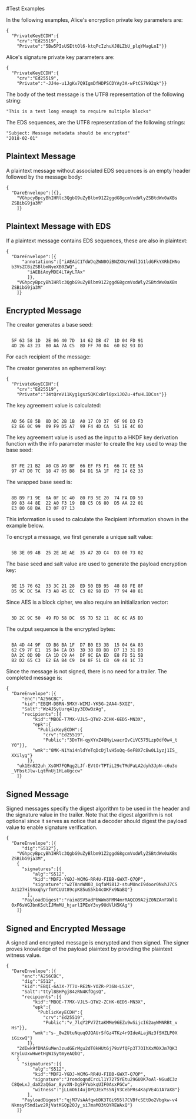 
#Test Examples

In the following examples, Alice's encryption private key parameters are:

~~~~
{
  "PrivateKeyECDH":{
    "crv":"Ed25519",
    "Private":"5Bw5PIsUSEttOl6-ktqPcIzhuXJ8LZbU_plqYMagLoI"}}
~~~~

 Alice's signature private key parameters are:

~~~~
{
  "PrivateKeyECDH":{
    "crv":"Ed25519",
    "Private":"-JJ4e-u1JgKv7Q9IgmDfHDPSCDYAy3A-wFtCS7N92qk"}}
~~~~

The body of the test message is the UTF8 representation of the following string:

~~~~
"This is a test long enough to require multiple blocks"
~~~~

The EDS sequences, are the UTF8 representation of the following strings:

~~~~
"Subject: Message metadata should be encrypted"
"2018-02-01"
~~~~

## Plaintext Message

A plaintext message without associated EDS sequences is an empty header
followed by the message body:

~~~~
{
  "DareEnvelope":[{},
    "VGhpcyBpcyBhIHRlc3QgbG9uZyBlbm91Z2ggdG8gcmVxdWlyZSBtdWx0aXBs
  ZSBibG9ja3M"
    ]}
~~~~

## Plaintext Message with EDS

If a plaintext message contains EDS sequences, these are also in plaintext:

~~~~
{
  "DareEnvelope":[{
      "annotations":["iAEAiC1TdWJqZWN0OiBNZXNzYWdlIG1ldGFkYXRhIHNo
  b3VsZCBiZSBlbmNyeXB0ZWQ",
        "iAEBiAoyMDE4LTAyLTAx"
        ]},
    "VGhpcyBpcyBhIHRlc3QgbG9uZyBlbm91Z2ggdG8gcmVxdWlyZSBtdWx0aXBs
  ZSBibG9ja3M"
    ]}
~~~~

## Encrypted Message

The creator generates a base seed:

~~~~

  5F 63 58 1D  2E 06 40 7D  14 62 DB 47  1D 04 FD 91
  4D 26 43 23  B0 AA 7A C5  8D FF 70 04  60 B2 93 DD
~~~~

For each recipient of the message:

The creator generates an ephemeral key:

~~~~
{
  "PrivateKeyECDH":{
    "crv":"Ed25519",
    "Private":"34tQreV11Kyg1gsz5QKCxBrl0px1JOZu-4fuHLIDCss"}}
~~~~

The key agreement value is calculated:

~~~~

  AD 56 E8 5B  8D DC 2B 1B  A0 17 C0 37  0F 96 D3 F3
  E2 E6 0C 99  09 F9 D5 A7  99 F4 4D CA  51 1E 4C 0D
~~~~

The key agreement value is used as the input to a HKDF key
derivation function with the info parameter 
master to create the key used to wrap the base seed:

~~~~

  B7 FE 21 B2  A0 CB A9 BF  66 EF F5 F1  66 7C EE 5A
  97 47 D0 7C  18 47 05 B8  B4 D1 5A 1F  F2 14 62 33
~~~~

The wrapped base seed is:

~~~~

  8B B9 F1 9E  0A 0F 1C 40  80 FB 5E 20  74 FA DD 59
  89 83 44 8E  22 A0 F3 19  BB C5 C6 80  D5 AA 22 01
  E3 80 68 BA  E3 0F 07 13
~~~~

This information is used to calculate the Recipient information
shown in the example below.

To encrypt a message, we first generate a unique salt value:


~~~~

  5B 3E 09 4B  25 2E AE AE  35 A7 2D C4  D3 00 73 02
~~~~

The base seed and salt value are used to generate the payload encryption
key:

~~~~

  9E 15 76 62  33 3C 21 28  ED 50 EB 95  48 89 FE 8F
  D5 9C DC 5A  F3 A8 45 EC  C3 02 98 ED  77 94 40 81
~~~~

Since AES is a block cipher, we also require an initializarion vector:

~~~~

  3D 2C 9C 50  49 FD 58 DC  95 7D 52 11  8C 6C A5 DD
~~~~

The output sequence is the encrypted bytes:

~~~~

  BA 4D 44 9F  CD B6 BA 1F  D7 B0 E3 3B  15 04 6A 83
  62 C9 7F E1  15 B4 EA D3  3D 38 8B DB  D7 13 31 D3
  DA 2C 0D 9D  CA 1D C9 A4  DF 9C EA ED  E8 FD 51 5B
  B2 D2 65 C3  E2 EA B4 C9  D4 8F 51 CB  69 48 1C 73
~~~~

Since the message is not signed, there is no need for a trailer.
The completed message is:

~~~~
{
  "DareEnvelope":[{
      "enc":"A256CBC",
      "kid":"EBQM-DBRN-5MXY-WIMJ-YK5G-2AA4-5XGZ",
      "Salt":"Wz4JSyUurq41py3E0wBzAg",
      "recipients":[{
          "kid":"MBOE-T7MX-VJL5-QTW2-ZCHK-6ED5-MN3X",
          "epk":{
            "PublicKeyECDH":{
              "crv":"Ed25519",
              "Public":"3DnTH-qyXYxZ4QNyLwacrIvCiVC575Lzp0df0w4_t
  Y0"}},
          "wmk":"8MK-N1Yai4nldYeTqDcDjlvH5sQq-6eF8X7cBw0L1yzj1IS_
  XXilyg"}
        ]},
    "uk1En822uh_XsOM7FQRqg2LJf-EVtOrTPTiL29cTMdPaLA2dyh3JpN-c6u3o
  _VFbstJlw-LqtMnUj1HLaUgccw"
    ]}
~~~~

## Signed Message

Signed messages specify the digest algorithm to be used in the header and
the signature value in the trailer. Note that the digest algorithm is not optional
since it serves as notice that a decoder should digest the payload value 
to enable signature verification.

~~~~
{
  "DareEnvelope":[{
      "dig":"S512"},
    "VGhpcyBpcyBhIHRlc3QgbG9uZyBlbm91Z2ggdG8gcmVxdWlyZSBtdWx0aXBs
  ZSBibG9ja3M",
    {
      "signatures":[{
          "alg":"S512",
          "kid":"MDF2-YGDJ-WCMG-RR4U-FIBB-GWXT-Q7QP",
          "signature":"w2TAnnWN03_UqfaMi812-stuMUncI9door0NxhJ7CS
  Az127Hi9nxqhyrfmYCUUt89cpK85uS5kb4cOKFx9NaBQ"}
        ],
      "PayloadDigest":"raim8SV5adPbWWn8FMM4mrRAQCO9A2jZ0NZAnFXWlG
  0xF6sWGJbnKSdtIJMmMU_hjarlIPEoY3vy9UdVlH5KAg"}
    ]}
~~~~

## Signed and Encrypted Message

A signed and encrypted message is encrypted and then signed.
The signer proves knowledge of the payload plaintext by providing the
plaintext witness value.

~~~~
{
  "DareEnvelope":[{
      "enc":"A256CBC",
      "dig":"S512",
      "kid":"EBQI-6A3X-7T7U-RE2N-YOZR-P36N-L5JX",
      "Salt":"ttyl8BHPgj84zRN4KfOgsQ",
      "recipients":[{
          "kid":"MBOE-T7MX-VJL5-QTW2-ZCHK-6ED5-MN3X",
          "epk":{
            "PublicKeyECDH":{
              "crv":"Ed25519",
              "Public":"v_7lqY2PV7ZtaKMMe96EZu9wSijcI62ayWMNRBt_v
  Hs"}},
          "wmk":"s-_8w2UtuNquqOJQAUrSfGz4TKz4r9IdeALajNz3fSHZLP0X
  iGixwQ"}
        ]},
    "2dIwk9fDNAGuMen3zudGErMgu2dT0kHUt6j79xVfQFp3T7OIhXxM0XJm7QK3
  KryiuUxwHwetHgW1SytmyeAQbQ",
    {
      "signatures":[{
          "alg":"S512",
          "kid":"MDF2-YGDJ-WCMG-RR4U-FIBB-GWXT-Q7QP",
          "signature":"JromdoqndCrcLl1Y7275YEtu29GU0K7oAl-NGudC3z
  C8QeLxJ_daX2aQ6ar_8yvXN-DgSFYubkqUIF0AsxPGCw",
          "witness":"jLLmO6I4ujDPQJExYs5NjV3CebPRs4KapVE4G1A7aX8"}
        ],
      "PayloadDigest":"qjM7VsAAfqwbDK3TGi955l7CVBfcSEtDo2Vbgkw-v4
  NknsyF5md1wz2RjVatKGOp2OJy_si7maMO3tQYREWAxQ"}
    ]}
~~~~


